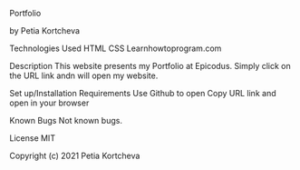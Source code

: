 Portfolio

by Petia Kortcheva

Technologies Used
HTML
CSS
Learnhowtoprogram.com

Description
 This website presents my Portfolio at Epicodus. Simply click on the URL link andn will open my website.

 Set up/Installation Requirements
Use Github to open
Copy URL link and open in your browser

Known Bugs
Not known bugs.

License
MIT

Copyright (c) 2021 Petia Kortcheva
